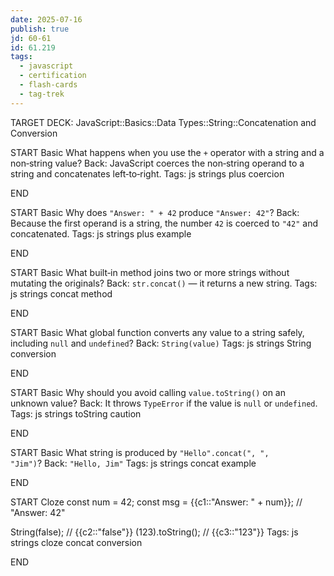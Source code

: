 ```yaml
---
date: 2025-07-16
publish: true
jd: 60-61
id: 61.219
tags:
  - javascript
  - certification
  - flash-cards
  - tag-trek
---
```


TARGET DECK: JavaScript::Basics::Data Types::String::Concatenation and Conversion


START
Basic
What happens when you use the <code>+</code> operator with a string and a non‑string value?
Back: JavaScript coerces the non‑string operand to a string and concatenates left‑to‑right.
Tags: js strings plus coercion
<!--ID: 1752716118580-->
END

START
Basic
Why does <code>"Answer: " + 42</code> produce <code>"Answer: 42"</code>?
Back: Because the first operand is a string, the number <code>42</code> is coerced to <code>"42"</code> and concatenated.
Tags: js strings plus example
<!--ID: 1752716118582-->
END

START
Basic
What built‑in method joins two or more strings without mutating the originals?
Back: <code>str.concat()</code> — it returns a new string.
Tags: js strings concat method
<!--ID: 1752716118583-->
END

START
Basic
What global function converts any value to a string safely, including <code>null</code> and <code>undefined</code>?
Back: <code>String(value)</code>
Tags: js strings String conversion
<!--ID: 1752716118585-->
END

START
Basic
Why should you avoid calling <code>value.toString()</code> on an unknown value?
Back: It throws <code>TypeError</code> if the value is <code>null</code> or <code>undefined</code>.
Tags: js strings toString caution
<!--ID: 1752716118586-->
END

START
Basic
What string is produced by <code>"Hello".concat(", ", "Jim")</code>?
Back: <code>"Hello, Jim"</code>
Tags: js strings concat example
<!--ID: 1752716118588-->
END

START
Cloze
const num = 42;
const msg = {{c1::"Answer: " + num}};  // "Answer: 42"

String(false);       // {{c2::"false"}}
(123).toString();    // {{c3::"123"}}
Tags: js strings cloze concat conversion
<!--ID: 1752716118590-->
END